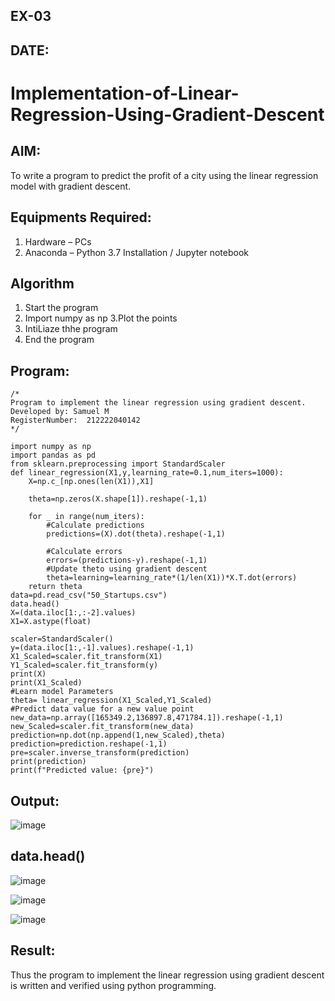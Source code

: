 ## EX-03
## DATE:

# Implementation-of-Linear-Regression-Using-Gradient-Descent

## AIM:
To write a program to predict the profit of a city using the linear regression model with gradient descent.

## Equipments Required:
1. Hardware – PCs
2. Anaconda – Python 3.7 Installation / Jupyter notebook

## Algorithm
1. Start the program
2. Import numpy as np
3.Plot the points
4. IntiLiaze thhe program
5. End the program

## Program:
```
/*
Program to implement the linear regression using gradient descent.
Developed by: Samuel M
RegisterNumber:  212222040142
*/
```
```
import numpy as np 
import pandas as pd
from sklearn.preprocessing import StandardScaler
def linear_regression(X1,y,learning_rate=0.1,num_iters=1000):
    X=np.c_[np.ones(len(X1)),X1]
    
    theta=np.zeros(X.shape[1]).reshape(-1,1)
    
    for _ in range(num_iters):
        #Calculate predictions
        predictions=(X).dot(theta).reshape(-1,1)
        
        #Calculate errors
        errors=(predictions-y).reshape(-1,1)
        #Update theto using gradient descent
        theta=learning=learning_rate*(1/len(X1))*X.T.dot(errors)
    return theta
data=pd.read_csv("50_Startups.csv")
data.head()
X=(data.iloc[1:,:-2].values)
X1=X.astype(float)

scaler=StandardScaler()
y=(data.iloc[1:,-1].values).reshape(-1,1)
X1_Scaled=scaler.fit_transform(X1)
Y1_Scaled=scaler.fit_transform(y)
print(X)
print(X1_Scaled)
#Learn model Parameters
theta= linear_regression(X1_Scaled,Y1_Scaled)
#Predict data value for a new value point
new_data=np.array([165349.2,136897.8,471784.1]).reshape(-1,1)
new_Scaled=scaler.fit_transform(new_data)
prediction=np.dot(np.append(1,new_Scaled),theta)
prediction=prediction.reshape(-1,1)
pre=scaler.inverse_transform(prediction)
print(prediction)
print(f"Predicted value: {pre}")
```

## Output:

![image](https://github.com/ALANZION/Implementation-of-Linear-Regression-Using-Gradient-Descent/assets/145743064/5084f463-d960-4539-a561-5550f15b514b)

## data.head()
![image](https://github.com/ALANZION/Implementation-of-Linear-Regression-Using-Gradient-Descent/assets/145743064/bb638b3a-106d-4028-9a8e-69435db692cf)

![image](https://github.com/ALANZION/Implementation-of-Linear-Regression-Using-Gradient-Descent/assets/145743064/afa80037-7ed8-42aa-bc44-d4e6dbc3fbc2)


![image](https://github.com/ALANZION/Implementation-of-Linear-Regression-Using-Gradient-Descent/assets/145743064/9160bb6a-0609-47cc-a382-3d820efd195e)




## Result:
Thus the program to implement the linear regression using gradient descent is written and verified using python programming.
